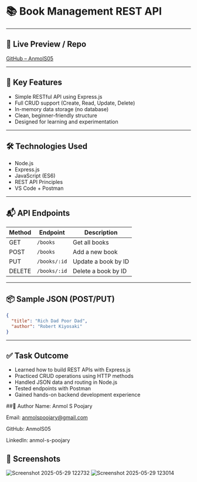 # 📚 Book Management REST API

---

## 🚀 Live Preview / Repo

[GitHub – AnmolS05](https://github.com/AnmolS05)

---

## 📌 Key Features

- Simple RESTful API using Express.js  
- Full CRUD support (Create, Read, Update, Delete)  
- In-memory data storage (no database)  
- Clean, beginner-friendly structure  
- Designed for learning and experimentation  

---

## 🛠 Technologies Used

- Node.js  
- Express.js  
- JavaScript (ES6)  
- REST API Principles  
- VS Code + Postman  

---

## 📬 API Endpoints

| Method | Endpoint      | Description           |
|--------|---------------|-----------------------|
| GET    | `/books`      | Get all books         |
| POST   | `/books`      | Add a new book        |
| PUT    | `/books/:id`  | Update a book by ID   |
| DELETE | `/books/:id`  | Delete a book by ID   |

---

## 📦 Sample JSON (POST/PUT)

```json
{
  "title": "Rich Dad Poor Dad",
  "author": "Robert Kiyosaki"
}
```
---

## ✅ Task Outcome

- Learned how to build REST APIs with Express.js  
- Practiced CRUD operations using HTTP methods  
- Handled JSON data and routing in Node.js  
- Tested endpoints with Postman  
- Gained hands-on backend development experience

##👤 Author
Name: Anmol S Poojary

Email: anmolspoojary@gmail.com

GitHub: AnmolS05

LinkedIn: anmol-s-poojary

## 📸 Screenshots
![Screenshot 2025-05-29 122732](https://github.com/user-attachments/assets/32e59509-f73e-4fc0-8955-e44c7d5de2d9)
![Screenshot 2025-05-29 123014](https://github.com/user-attachments/assets/48e985d9-bf35-40ef-bfd2-8a265e91c2c3)


